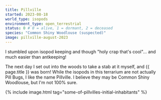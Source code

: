 ```yaml
---
title: Pillville
started: 2023-08-18
world_type: isopods
environment_type: open_terrestrial
status: 0 # 0 = alive, 1 = dormant, 2 = deceased
species: "Common Shiny Woodlouse (suspected)"
image: pillville-august-2023
---
```


I stumbled upon isopod keeping and though
"holy crap that's cool"... and much easier than
antkeeping!

The next day I set out into the woods to take a stab
at it myself, and {{ page.title }} was born! While the
isopods in this terrarium are not actually Pill Bugs,
I like the name Pillville. I believe they may be Common Shiny Woodlouse,
but I'm not 100% sure.

{% include image.html tag="some-of-pillvilles-initial-inhabitants" %}